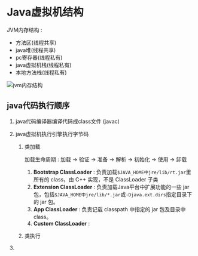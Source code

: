 # Java虚拟机结构

JVM内存结构 : 

* 方法区(线程共享)
* java堆(线程共享)
* pc寄存器(线程私有)
* java虚拟机栈(线程私有)
* 本地方法栈(线程私有)

![jvm内存结构](D:\data\notes\notes\java\java虚拟机\Java虚拟机结构.assets\image-20191128162731985.png)

## java代码执行顺序

1. java代码编译器编译代码成class文件 (javac)

2. java虚拟机执行引擎执行字节码

   1. 类加载

      加载生命周期 : 加载 -> 验证 -> 准备 -> 解析 -> 初始化 -> 使用 -> 卸载

      1.  **Bootstrap ClassLoader** :  负责加载`$JAVA_HOME中jre/lib/rt.jar`里所有的 class，由 C++ 实现，不是 ClassLoader 子类 
      2.  **Extension ClassLoader** :  负责加载Java平台中扩展功能的一些 jar 包，包括`$JAVA_HOME中jre/lib/*.jar`或`-Djava.ext.dirs`指定目录下的 jar 包。 
      3.  **App ClassLoader** :  负责记载 classpath 中指定的 jar 包及目录中 class。 
      4.  **Custom ClassLoader** : 

   2. 类执行

3. 

